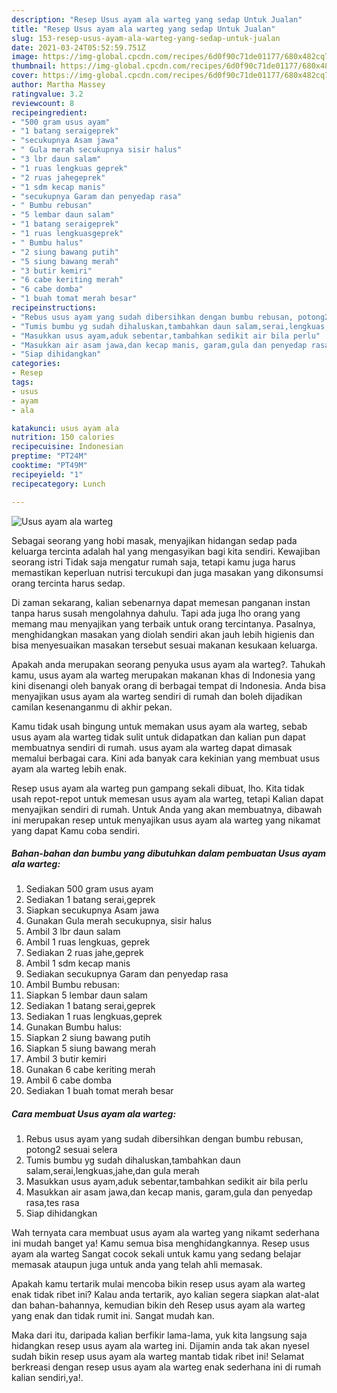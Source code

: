 ```yaml
---
description: "Resep Usus ayam ala warteg yang sedap Untuk Jualan"
title: "Resep Usus ayam ala warteg yang sedap Untuk Jualan"
slug: 153-resep-usus-ayam-ala-warteg-yang-sedap-untuk-jualan
date: 2021-03-24T05:52:59.751Z
image: https://img-global.cpcdn.com/recipes/6d0f90c71de01177/680x482cq70/usus-ayam-ala-warteg-foto-resep-utama.jpg
thumbnail: https://img-global.cpcdn.com/recipes/6d0f90c71de01177/680x482cq70/usus-ayam-ala-warteg-foto-resep-utama.jpg
cover: https://img-global.cpcdn.com/recipes/6d0f90c71de01177/680x482cq70/usus-ayam-ala-warteg-foto-resep-utama.jpg
author: Martha Massey
ratingvalue: 3.2
reviewcount: 8
recipeingredient:
- "500 gram usus ayam"
- "1 batang seraigeprek"
- "secukupnya Asam jawa"
- " Gula merah secukupnya sisir halus"
- "3 lbr daun salam"
- "1 ruas lengkuas geprek"
- "2 ruas jahegeprek"
- "1 sdm kecap manis"
- "secukupnya Garam dan penyedap rasa"
- " Bumbu rebusan"
- "5 lembar daun salam"
- "1 batang seraigeprek"
- "1 ruas lengkuasgeprek"
- " Bumbu halus"
- "2 siung bawang putih"
- "5 siung bawang merah"
- "3 butir kemiri"
- "6 cabe keriting merah"
- "6 cabe domba"
- "1 buah tomat merah besar"
recipeinstructions:
- "Rebus usus ayam yang sudah dibersihkan dengan bumbu rebusan, potong2 sesuai selera"
- "Tumis bumbu yg sudah dihaluskan,tambahkan daun salam,serai,lengkuas,jahe,dan gula merah"
- "Masukkan usus ayam,aduk sebentar,tambahkan sedikit air bila perlu"
- "Masukkan air asam jawa,dan kecap manis, garam,gula dan penyedap rasa,tes rasa"
- "Siap dihidangkan"
categories:
- Resep
tags:
- usus
- ayam
- ala

katakunci: usus ayam ala 
nutrition: 150 calories
recipecuisine: Indonesian
preptime: "PT24M"
cooktime: "PT49M"
recipeyield: "1"
recipecategory: Lunch

---
```



![Usus ayam ala warteg](https://img-global.cpcdn.com/recipes/6d0f90c71de01177/680x482cq70/usus-ayam-ala-warteg-foto-resep-utama.jpg)

Sebagai seorang yang hobi masak, menyajikan hidangan sedap pada keluarga tercinta adalah hal yang mengasyikan bagi kita sendiri. Kewajiban seorang istri Tidak saja mengatur rumah saja, tetapi kamu juga harus memastikan keperluan nutrisi tercukupi dan juga masakan yang dikonsumsi orang tercinta harus sedap.

Di zaman  sekarang, kalian sebenarnya dapat memesan panganan instan tanpa harus susah mengolahnya dahulu. Tapi ada juga lho orang yang memang mau menyajikan yang terbaik untuk orang tercintanya. Pasalnya, menghidangkan masakan yang diolah sendiri akan jauh lebih higienis dan bisa menyesuaikan masakan tersebut sesuai makanan kesukaan keluarga. 



Apakah anda merupakan seorang penyuka usus ayam ala warteg?. Tahukah kamu, usus ayam ala warteg merupakan makanan khas di Indonesia yang kini disenangi oleh banyak orang di berbagai tempat di Indonesia. Anda bisa menyajikan usus ayam ala warteg sendiri di rumah dan boleh dijadikan camilan kesenanganmu di akhir pekan.

Kamu tidak usah bingung untuk memakan usus ayam ala warteg, sebab usus ayam ala warteg tidak sulit untuk didapatkan dan kalian pun dapat membuatnya sendiri di rumah. usus ayam ala warteg dapat dimasak memalui berbagai cara. Kini ada banyak cara kekinian yang membuat usus ayam ala warteg lebih enak.

Resep usus ayam ala warteg pun gampang sekali dibuat, lho. Kita tidak usah repot-repot untuk memesan usus ayam ala warteg, tetapi Kalian dapat menyajikan sendiri di rumah. Untuk Anda yang akan membuatnya, dibawah ini merupakan resep untuk menyajikan usus ayam ala warteg yang nikamat yang dapat Kamu coba sendiri.

<!--inarticleads1-->

##### Bahan-bahan dan bumbu yang dibutuhkan dalam pembuatan Usus ayam ala warteg:

1. Sediakan 500 gram usus ayam
1. Sediakan 1 batang serai,geprek
1. Siapkan secukupnya Asam jawa
1. Gunakan  Gula merah secukupnya, sisir halus
1. Ambil 3 lbr daun salam
1. Ambil 1 ruas lengkuas, geprek
1. Sediakan 2 ruas jahe,geprek
1. Ambil 1 sdm kecap manis
1. Sediakan secukupnya Garam dan penyedap rasa
1. Ambil  Bumbu rebusan:
1. Siapkan 5 lembar daun salam
1. Sediakan 1 batang serai,geprek
1. Sediakan 1 ruas lengkuas,geprek
1. Gunakan  Bumbu halus:
1. Siapkan 2 siung bawang putih
1. Siapkan 5 siung bawang merah
1. Ambil 3 butir kemiri
1. Gunakan 6 cabe keriting merah
1. Ambil 6 cabe domba
1. Sediakan 1 buah tomat merah besar




<!--inarticleads2-->

##### Cara membuat Usus ayam ala warteg:

1. Rebus usus ayam yang sudah dibersihkan dengan bumbu rebusan, potong2 sesuai selera
1. Tumis bumbu yg sudah dihaluskan,tambahkan daun salam,serai,lengkuas,jahe,dan gula merah
1. Masukkan usus ayam,aduk sebentar,tambahkan sedikit air bila perlu
1. Masukkan air asam jawa,dan kecap manis, garam,gula dan penyedap rasa,tes rasa
1. Siap dihidangkan




Wah ternyata cara membuat usus ayam ala warteg yang nikamt sederhana ini mudah banget ya! Kamu semua bisa menghidangkannya. Resep usus ayam ala warteg Sangat cocok sekali untuk kamu yang sedang belajar memasak ataupun juga untuk anda yang telah ahli memasak.

Apakah kamu tertarik mulai mencoba bikin resep usus ayam ala warteg enak tidak ribet ini? Kalau anda tertarik, ayo kalian segera siapkan alat-alat dan bahan-bahannya, kemudian bikin deh Resep usus ayam ala warteg yang enak dan tidak rumit ini. Sangat mudah kan. 

Maka dari itu, daripada kalian berfikir lama-lama, yuk kita langsung saja hidangkan resep usus ayam ala warteg ini. Dijamin anda tak akan nyesel sudah bikin resep usus ayam ala warteg mantab tidak ribet ini! Selamat berkreasi dengan resep usus ayam ala warteg enak sederhana ini di rumah kalian sendiri,ya!.

